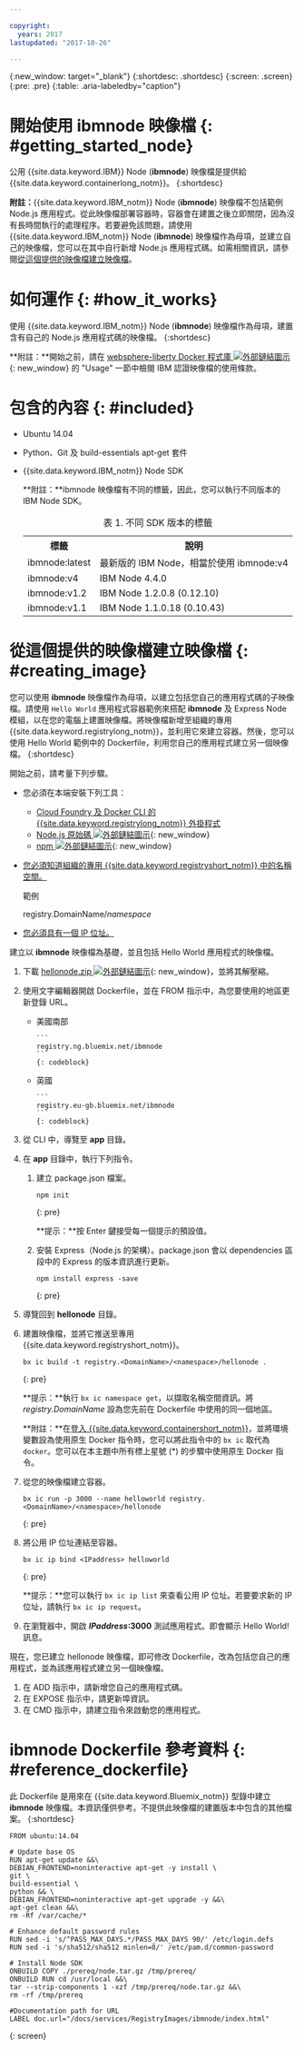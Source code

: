 ```yaml
---

copyright:
  years: 2017
lastupdated: "2017-10-26"

---
```


{:new_window: target="_blank"}
{:shortdesc: .shortdesc}
{:screen: .screen}
{:pre: .pre}
{:table: .aria-labeledby="caption"}

# 開始使用 **ibmnode** 映像檔 {: #getting_started_node}

公用 {{site.data.keyword.IBM}} Node (**ibmnode**) 映像檔是提供給 {{site.data.keyword.containerlong_notm}}。
{:shortdesc}

**附註：**{{site.data.keyword.IBM_notm}} Node (**ibmnode**) 映像檔不包括範例 Node.js 應用程式。從此映像檔部署容器時，容器會在建置之後立即關閉，因為沒有長時間執行的處理程序。若要避免該問題，請使用 {{site.data.keyword.IBM_notm}} Node (**ibmnode**) 映像檔作為母項，並建立自己的映像檔，您可以在其中自行新增 Node.js 應用程式碼。如需相關資訊，請參閱[從這個提供的映像檔建立映像檔](#creating_image)。

# 如何運作 {: #how_it_works}

使用 {{site.data.keyword.IBM_notm}} Node (**ibmnode**) 映像檔作為母項，建置含有自己的 Node.js 應用程式碼的映像檔。
{:shortdesc}

**附註：**開始之前，請在 [websphere-liberty Docker 程式庫 ![外部鏈結圖示](../../../icons/launch-glyph.svg "外部鏈結圖示")](https://github.com/docker-library/docs/tree/master/websphere-liberty){: new_window} 的 "Usage" 一節中檢閱 IBM 認證映像檔的使用條款。

# 包含的內容 {: #included}

* Ubuntu 14.04
* Python、Git 及 build-essentials apt-get 套件
* {{site.data.keyword.IBM_notm}} Node SDK

    **附註：**ibmnode 映像檔有不同的標籤，因此，您可以執行不同版本的 IBM Node SDK。

    <table>
    <caption> 表 1. 不同 SDK 版本的標籤</caption>
      <tr>
        <th> 標籤</th>
        <th> 說明</th>
      </tr>
      <tr>
        <td> ibmnode:latest </td>
        <td> 最新版的 IBM Node，相當於使用 ibmnode:v4 </td>
      </tr>
      <tr>
        <td> ibmnode:v4 </td>
        <td> IBM Node 4.4.0 </td>
      </tr>
      <tr>
        <td> ibmnode:v1.2 </td>
        <td> IBM Node 1.2.0.8 (0.12.10) </td>
      </tr>
      <tr>
        <td> ibmnode:v1.1 </td>
        <td> IBM Node 1.1.0.18 (0.10.43) </td>
      </tr>
    </table>


# 從這個提供的映像檔建立映像檔 {: #creating_image}

您可以使用 **ibmnode** 映像檔作為母項，以建立包括您自己的應用程式碼的子映像檔。請使用 `Hello World` 應用程式容器範例來搭配 **ibmnode** 及 Express Node 模組，以在您的電腦上建置映像檔。將映像檔新增至組織的專用 {{site.data.keyword.registrylong_notm}}，並利用它來建立容器。然後，您可以使用 Hello World 範例中的 Dockerfile，利用您自己的應用程式建立另一個映像檔。
{:shortdesc}

開始之前，請考量下列步驟。

* 您必須在本端安裝下列工具：
  * [Cloud Foundry 及 Docker CLI 的 {{site.data.keyword.registrylong_notm}} 外掛程式](/docs/containers/container_cli_cfic_install.html)
  * [Node.js 原始碼 ![外部鏈結圖示](../../../icons/launch-glyph.svg "外部鏈結圖示")](https://nodejs.org/en/download/){: new_window}
  * [npm ![外部鏈結圖示](../../../icons/launch-glyph.svg "外部鏈結圖示")](https://github.com/npm/npm){: new_window}
* [您必須知道組織的專用 {{site.data.keyword.registryshort_notm}} 中的名稱空間。](/docs/containers/container_cli_reference_cfic.html#container_cli_reference_cfic__namespace)

    範例

    registry.DomainName/<var class="keyword varname">namespace</var>

* [您必須具有一個 IP 位址。](/docs/containers/container_cli_reference_cfic.html#container_cli_reference_cfic__ip_request)

建立以 **ibmnode** 映像檔為基礎，並且包括 Hello World 應用程式的映像檔。
1.  下載 [hellonode.zip ![外部鏈結圖示](../../../icons/launch-glyph.svg "外部鏈結圖示")](ftp://public.dhe.ibm.com/cloud/bluemix/containers/hellonode.zip){: new_window}，並將其解壓縮。
1.  使用文字編輯器開啟 Dockerfile，並在 FROM 指示中，為您要使用的地區更新登錄 URL。

    <ul>
    <li>美國南部

		```
		registry.ng.bluemix.net/ibmnode
		```
		{: codeblock}

    </li>
    <li>英國

		```
		registry.eu-gb.bluemix.net/ibmnode
		```
		{: codeblock}

      </li>
    </ul>

1.  從 CLI 中，導覽至 **app** 目錄。
1.  在 **app** 目錄中，執行下列指令。
    1.  建立 package.json 檔案。

        

        ```
        npm init
        ```
        {: pre}

        **提示：**按 Enter 鍵接受每一個提示的預設值。

    2.  安裝 Express（Node.js 的架構）。package.json 會以 dependencies 區段中的 Express 的版本資訊進行更新。

        ```
        npm install express -save
        ```
        {: pre}

1.  導覽回到 **hellonode** 目錄。
1.  建置映像檔，並將它推送至專用 {{site.data.keyword.registryshort_notm}}。

    ```
    bx ic build -t registry.<DomainName>/<namespace>/hellonode .
    ```
    {: pre}

    **提示：**執行 `bx ic namespace get`，以擷取名稱空間資訊。將 _registry.DomainName_ 設為您先前在 Dockerfile 中使用的同一個地區。

    **附註：**在[登入 {{site.data.keyword.containershort_notm}}](/docs/containers/container_cli_cfic_install.html#container_cli_login)，並將環境變數設為使用原生 Docker 指令時，您可以將此指令中的 `bx ic` 取代為 `docker`。您可以在本主題中所有標上星號 (*) 的步驟中使用原生 Docker 指令。

1.  從您的映像檔建立容器。

    ```
    bx ic run -p 3000 --name helloworld registry.<DomainName>/<namespace>/hellonode
    ```
    {: pre}

1.  將公用 IP 位址連結至容器。

    ```
    bx ic ip bind <IPaddress> helloworld
    ```
    {: pre}

    **提示：**您可以執行 `bx ic ip list` 來查看公用 IP 位址。若要要求新的 IP 位址，請執行 `bx ic ip request`。

1. 在瀏覽器中，開啟 **<var class="varname">IPaddress</var>:3000** 測試應用程式。即會顯示 Hello World! 訊息。

現在，您已建立 hellonode 映像檔，即可修改 Dockerfile，改為包括您自己的應用程式，並為該應用程式建立另一個映像檔。

1.  在 ADD 指示中，請新增您自己的應用程式碼。
1.  在 EXPOSE 指示中，請更新埠資訊。
1.  在 CMD 指示中，請建立指令來啟動您的應用程式。


# **ibmnode** Dockerfile 參考資料 {: #reference_dockerfile}

此 Dockerfile 是用來在 {{site.data.keyword.Bluemix_notm}} 型錄中建立 **ibmnode** 映像檔。本資訊僅供參考。不提供此映像檔的建置版本中包含的其他檔案。
{:shortdesc}

```
FROM ubuntu:14.04

# Update base OS
RUN apt-get update &&\
DEBIAN_FRONTEND=noninteractive apt-get -y install \
git \
build-essential \
python && \
DEBIAN_FRONTEND=noninteractive apt-get upgrade -y &&\
apt-get clean &&\
rm -Rf /var/cache/*

# Enhance default password rules
RUN sed -i 's/^PASS_MAX_DAYS.*/PASS_MAX_DAYS 90/' /etc/login.defs
RUN sed -i 's/sha512/sha512 minlen=8/' /etc/pam.d/common-password

# Install Node SDK
ONBUILD COPY ./prereq/node.tar.gz /tmp/prereq/
ONBUILD RUN cd /usr/local &&\
tar --strip-components 1 -xzf /tmp/prereq/node.tar.gz &&\
rm -rf /tmp/prereq

#Documentation path for URL
LABEL doc.url="/docs/services/RegistryImages/ibmnode/index.html"
```
{: screen}
